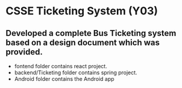 # CSSE Ticketing System (Y03)

## Developed a complete Bus Ticketing system based on a design document which was provided.

 * fontend folder contains react project.
 * backend/Ticketing folder contains spring project.
 * Android folder contains the Android app

